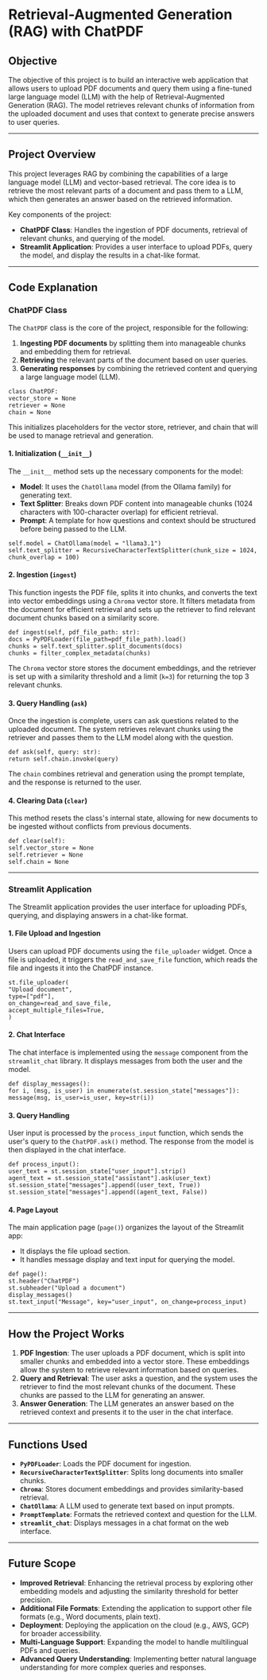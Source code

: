 # **Retrieval-Augmented Generation (RAG) with ChatPDF**

## **Objective**

The objective of this project is to build an interactive web application that allows users to upload PDF documents and query them using a fine-tuned large language model (LLM) with the help of Retrieval-Augmented Generation (RAG). The model retrieves relevant chunks of information from the uploaded document and uses that context to generate precise answers to user queries.

---

## **Project Overview**

This project leverages RAG by combining the capabilities of a large language model (LLM) and vector-based retrieval. The core idea is to retrieve the most relevant parts of a document and pass them to a LLM, which then generates an answer based on the retrieved information.

Key components of the project:

* **ChatPDF Class**: Handles the ingestion of PDF documents, retrieval of relevant chunks, and querying of the model.  
* **Streamlit Application**: Provides a user interface to upload PDFs, query the model, and display the results in a chat-like format.

---

## **Code Explanation**

### **ChatPDF Class**

The `ChatPDF` class is the core of the project, responsible for the following:

1. **Ingesting PDF documents** by splitting them into manageable chunks and embedding them for retrieval.  
2. **Retrieving** the relevant parts of the document based on user queries.  
3. **Generating responses** by combining the retrieved content and querying a large language model (LLM).

`class ChatPDF:`   
    `vector_store = None`   
    `retriever = None`   
    `chain = None` 

This initializes placeholders for the vector store, retriever, and chain that will be used to manage retrieval and generation.

#### **1\. Initialization (`__init__`)**

The `__init__` method sets up the necessary components for the model:

* **Model**: It uses the `ChatOllama` model (from the Ollama family) for generating text.  
* **Text Splitter**: Breaks down PDF content into manageable chunks (1024 characters with 100-character overlap) for efficient retrieval.  
* **Prompt**: A template for how questions and context should be structured before being passed to the LLM.

`self.model = ChatOllama(model = "llama3.1")`  
`self.text_splitter = RecursiveCharacterTextSplitter(chunk_size = 1024, chunk_overlap = 100)`

#### **2\. Ingestion (`ingest`)**

This function ingests the PDF file, splits it into chunks, and converts the text into vector embeddings using a `Chroma` vector store. It filters metadata from the document for efficient retrieval and sets up the retriever to find relevant document chunks based on a similarity score.

`def ingest(self, pdf_file_path: str):`  
    `docs = PyPDFLoader(file_path=pdf_file_path).load()`  
    `chunks = self.text_splitter.split_documents(docs)`  
    `chunks = filter_complex_metadata(chunks)`

The `Chroma` vector store stores the document embeddings, and the retriever is set up with a similarity threshold and a limit (`k=3`) for returning the top 3 relevant chunks.

#### 

#### 

#### 

#### **3\. Query Handling (`ask`)**

Once the ingestion is complete, users can ask questions related to the uploaded document. The system retrieves relevant chunks using the retriever and passes them to the LLM model along with the question.

`def ask(self, query: str):`  
    `return self.chain.invoke(query)`

The `chain` combines retrieval and generation using the prompt template, and the response is returned to the user.

#### **4\. Clearing Data (`clear`)**

This method resets the class's internal state, allowing for new documents to be ingested without conflicts from previous documents.

`def clear(self):`  
    `self.vector_store = None`  
    `self.retriever = None`  
    `self.chain = None`

---

### **Streamlit Application**

The Streamlit application provides the user interface for uploading PDFs, querying, and displaying answers in a chat-like format.

#### **1\. File Upload and Ingestion**

Users can upload PDF documents using the `file_uploader` widget. Once a file is uploaded, it triggers the `read_and_save_file` function, which reads the file and ingests it into the ChatPDF instance.

`st.file_uploader(`  
    `"Upload document",`  
    `type=["pdf"],`  
    `on_change=read_and_save_file,`  
    `accept_multiple_files=True,`  
`)`

#### **2\. Chat Interface**

The chat interface is implemented using the `message` component from the `streamlit_chat` library. It displays messages from both the user and the model.

`def display_messages():`  
    `for i, (msg, is_user) in enumerate(st.session_state["messages"]):`  
        `message(msg, is_user=is_user, key=str(i))`

#### **3\. Query Handling**

User input is processed by the `process_input` function, which sends the user's query to the `ChatPDF.ask()` method. The response from the model is then displayed in the chat interface.

`def process_input():`  
    `user_text = st.session_state["user_input"].strip()`  
    `agent_text = st.session_state["assistant"].ask(user_text)`  
    `st.session_state["messages"].append((user_text, True))`  
    `st.session_state["messages"].append((agent_text, False))`

#### **4\. Page Layout**

The main application page (`page()`) organizes the layout of the Streamlit app:

* It displays the file upload section.  
* It handles message display and text input for querying the model.

`def page():`  
    `st.header("ChatPDF")`  
    `st.subheader("Upload a document")`  
    `display_messages()`  
    `st.text_input("Message", key="user_input", on_change=process_input)`

---

## **How the Project Works**

1. **PDF Ingestion**: The user uploads a PDF document, which is split into smaller chunks and embedded into a vector store. These embeddings allow the system to retrieve relevant information based on queries.  
2. **Query and Retrieval**: The user asks a question, and the system uses the retriever to find the most relevant chunks of the document. These chunks are passed to the LLM for generating an answer.  
3. **Answer Generation**: The LLM generates an answer based on the retrieved context and presents it to the user in the chat interface.

---

## **Functions Used**

* **`PyPDFLoader`**: Loads the PDF document for ingestion.  
* **`RecursiveCharacterTextSplitter`**: Splits long documents into smaller chunks.  
* **`Chroma`**: Stores document embeddings and provides similarity-based retrieval.  
* **`ChatOllama`**: A LLM used to generate text based on input prompts.  
* **`PromptTemplate`**: Formats the retrieved context and question for the LLM.  
* **`streamlit_chat`**: Displays messages in a chat format on the web interface.

---

## **Future Scope**

* **Improved Retrieval**: Enhancing the retrieval process by exploring other embedding models and adjusting the similarity threshold for better precision.  
* **Additional File Formats**: Extending the application to support other file formats (e.g., Word documents, plain text).  
* **Deployment**: Deploying the application on the cloud (e.g., AWS, GCP) for broader accessibility.  
* **Multi-Language Support**: Expanding the model to handle multilingual PDFs and queries.  
* **Advanced Query Understanding**: Implementing better natural language understanding for more complex queries and responses.

